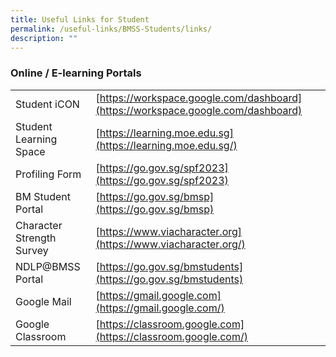 ```yaml
---
title: Useful Links for Student
permalink: /useful-links/BMSS-Students/links/
description: ""
---
```

###  Online / E-learning Portals

|  |  |
|---|---|
| Student iCON | [https://workspace.google.com/dashboard](https://workspace.google.com/dashboard) |
| Student Learning Space | [https://learning.moe.edu.sg](https://learning.moe.edu.sg/) |
| Profiling Form | [https://go.gov.sg/spf2023](https://go.gov.sg/spf2023) |
| BM Student Portal | [https://go.gov.sg/bmsp](https://go.gov.sg/bmsp) |
| Character Strength Survey | [https://www.viacharacter.org](https://www.viacharacter.org/) |
| NDLP@BMSS Portal | [https://go.gov.sg/bmstudents](https://go.gov.sg/bmstudents) |
| Google Mail | [https://gmail.google.com](https://gmail.google.com/) |
| Google Classroom | [https://classroom.google.com](https://classroom.google.com/) |